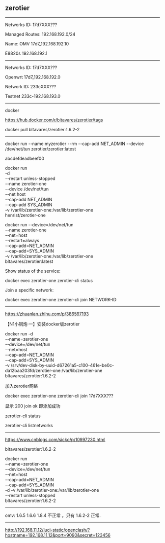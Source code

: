 ## zerotier
----------------------------------------------
Networks ID: 17d7XXX???

Managed Routes: 192.168.192.0/24

Name: OMV 17d7_192.168.192.10

E8820s  192.168.192.1

--------------
Networks ID: 17d7XXX???

Openwrt 17d7_192.168.192.0


Network ID: 233cXXX???

Testnet 233c-192.168.193.0

------------------------------

docker

https://hub.docker.com/r/bltavares/zerotier/tags

docker pull bltavares/zerotier:1.6.2-2


--------------------------------

docker run --name myzerotier --rm --cap-add NET_ADMIN --device /dev/net/tun zerotier/zerotier:latest 

abcdefdeadbeef00


docker run \
  -d \
  --restart unless-stopped \
  --name zerotier-one \
  --device /dev/net/tun \
  --net host \
  --cap-add NET_ADMIN \
  --cap-add SYS_ADMIN \
  -v /var/lib/zerotier-one:/var/lib/zerotier-one \
  henrist/zerotier-one




docker run --device=/dev/net/tun \
--name zerotier-one \
--net=host \
--restart=always \
--cap-add=NET_ADMIN \
--cap-add=SYS_ADMIN \
-v /var/lib/zerotier-one:/var/lib/zerotier-one \
bltavares/zerotier:latest




Show status of the service:

docker exec zerotier-one zerotier-cli status

Join a specific network:

docker exec zerotier-one zerotier-cli join NETWORK-ID

--------------------------------


https://zhuanlan.zhihu.com/p/386597193

【N1小钢炮·一】安装docker版zerotier



docker run -d \
 --name=zerotier-one \
 --device=/dev/net/tun \
 --net=host \
 --cap-add=NET_ADMIN \
 --cap-add=SYS_ADMIN \
 -v /srv/dev-disk-by-uuid-d67261a5-c100-461e-be0c-da12baa203fd/zerotier-one:/var/lib/zerotier-one \
   bltavares/zerotier:1.6.2-2


加入zerotier网络

docker exec zerotier-one zerotier-cli join 17d7XXX???

显示 200 join ok 即添加成功

zerotier-cli status

zerotier-cli listnetworks


------------------------------------------

https://www.cnblogs.com/sicko/p/10997230.html

bltavares/zerotier:1.6.2-2

docker run \
--name=zerotier-one \
--device=/dev/net/tun \
--net=host \
--cap-add=NET_ADMIN \
--cap-add=SYS_ADMIN \
-d -v /var/lib/zerotier-one:/var/lib/zerotier-one \
--restart unless-stopped \
bltavares/zerotier:1.6.2-2

------------------------------------------


omv:   1.6.5     1.6.6    1.8.4    不正常 ，只有 1.6.2-2 正常.

---------------------------------------------------------

http://192.168.11.12/luci-static/openclash/?hostname=192.168.11.12&port=9090&secret=123456




